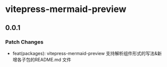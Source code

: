 # vitepress-mermaid-preview

## 0.0.1

### Patch Changes

- feat(packages): vitepress-mermaid-preview 支持解析组件形式的写法&新增各子包的README.md 文件
